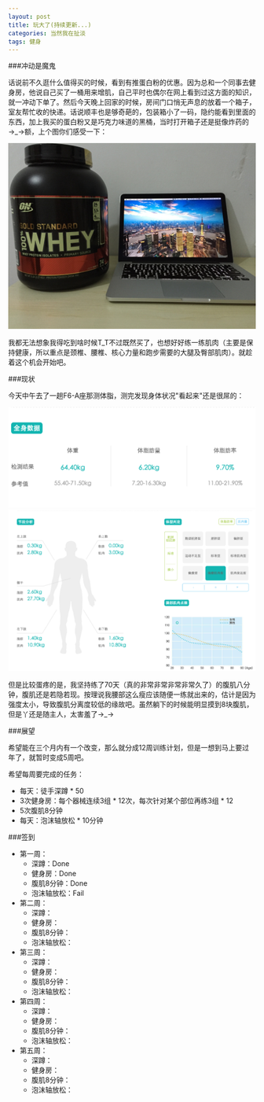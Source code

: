 ```yaml
---
layout: post
title: 玩大了(持续更新...)
categories: 当然我在扯淡
tags: 健身
---
```


###冲动是魔鬼

话说前不久逛什么值得买的时候，看到有推蛋白粉的优惠。因为总和一个同事去健身房，他说自己买了一桶用来增肌，自己平时也偶尔在网上看到过这方面的知识，就一冲动下单了。然后今天晚上回家的时候，房间门口悄无声息的放着一个箱子，室友帮忙收的快递。话说顺丰也是够奇葩的，包装箱小了一码，隐约能看到里面的东西，加上我买的蛋白粉又是巧克力味道的黑桶，当时打开箱子还是挺像炸药的→_→额，上个图你们感受一下：

![img](../image/whey.jpg)

我都无法想象我得吃到啥时候T_T不过既然买了，也想好好练一练肌肉（主要是保持健康，所以重点是颈椎、腰椎、核心力量和跑步需要的大腿及臀部肌肉）。就趁着这个机会开始吧。

###现状

今天中午去了一趟F6-A座那测体脂，测完发现身体状况"看起来"还是很屌的：

![img](../image/mybody1.png)
![img](../image/mybody2.png)

但是比较蛋疼的是，我坚持练了70天（真的非常非常非常非常久了）的腹肌八分钟，腹肌还是若隐若现。按理说我腰部这么瘦应该随便一练就出来的，估计是因为强度太小，导致腹肌分离度较低的缘故吧。虽然躺下的时候能明显摸到8块腹肌，但是丫还是随主人，太害羞了→_→

###展望

希望能在三个月内有一个改变，那么就分成12周训练计划，但是一想到马上要过年了，就暂时变成5周吧。

希望每周要完成的任务：

* 每天：徒手深蹲 * 50
* 3次健身房：每个器械连续3组 * 12次，每次针对某个部位再练3组 * 12
* 5次腹肌8分钟
* 每天：泡沫轴放松 * 10分钟

###签到

* 第一周：
	* 深蹲：Done
	* 健身房：Done
	* 腹肌8分钟：Done
	* 泡沫轴放松：Fail
* 第二周：
	* 深蹲：
	* 健身房：
	* 腹肌8分钟：
	* 泡沫轴放松：
* 第三周：
	* 深蹲：
	* 健身房：
	* 腹肌8分钟：
	* 泡沫轴放松：
* 第四周：
	* 深蹲：
	* 健身房：
	* 腹肌8分钟：
	* 泡沫轴放松：
* 第五周：
	* 深蹲：
	* 健身房：
	* 腹肌8分钟：
	* 泡沫轴放松：